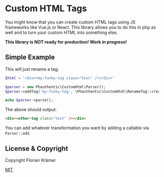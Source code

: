 # Custom HTML Tags

You might know that you can create custom HTML tags using JS frameworks like Vue.js or React. This library allows you to do this in php as well and to turn your custom HTML into something else.

**This library is NOT ready for production! Work in progress!**

## Simple Example

This will just rename a tag:

```php
$html = '<div><my-funky-tag class="test" /></div>'

$parser = new Phauthentic\CustomHtml\Parser();
$parser->addTag('my-funky-tag', \Phauthentic\CustomHtml\RenameTag::create('other-tag'));

echo $parser->parse();
```

The above should output:

```html
<div><other-tag class="test" /></div>
```

You can add whatever transformation you want by adding a callable via `Parser::add`.

## License & Copyright

Copyright Florian Krämer

[MIT](license.txt)
